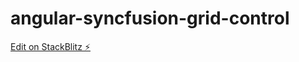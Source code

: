 # angular-syncfusion-grid-control

[Edit on StackBlitz ⚡️](https://stackblitz.com/edit/angular-syncfusion-grid-control)